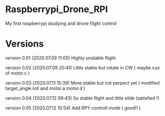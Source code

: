 # Raspberrypi_Drone_RPI
My first raspberrypi studying and drone flight control

# Versions
version 0.01 (2020.07.09 11:05)
Highly unstable flight

version 0.02 (2020.07.09 20:41)
Little stable but rotate in CW ( maybe cuz of motor.c ) 

version 0.03 (2020.07.11 15:39)
More stable but not perpect yet ( modified target_angle.roll and motor.a motor.d )

version 0.04 (2020.07.12 09:43)
So stable flight and little silde (satisfied !)

version 0.05 (2020.07.12 10:54)
Add RPY controll mode ( good!! )
